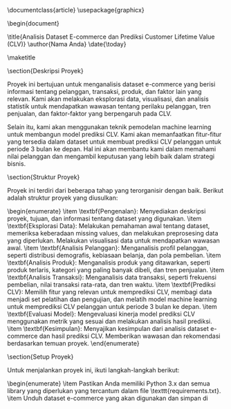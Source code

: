 \documentclass{article}
\usepackage{graphicx}

\begin{document}

\title{Analisis Dataset E-commerce dan Prediksi Customer Lifetime Value (CLV)}
\author{Nama Anda}
\date{\today}

\maketitle

\section{Deskripsi Proyek}

Proyek ini bertujuan untuk menganalisis dataset e-commerce yang berisi informasi tentang pelanggan, transaksi, produk, dan faktor lain yang relevan. Kami akan melakukan eksplorasi data, visualisasi, dan analisis statistik untuk mendapatkan wawasan tentang perilaku pelanggan, tren penjualan, dan faktor-faktor yang berpengaruh pada CLV.

Selain itu, kami akan menggunakan teknik pemodelan machine learning untuk membangun model prediksi CLV. Kami akan memanfaatkan fitur-fitur yang tersedia dalam dataset untuk membuat prediksi CLV pelanggan untuk periode 3 bulan ke depan. Hal ini akan membantu kami dalam memahami nilai pelanggan dan mengambil keputusan yang lebih baik dalam strategi bisnis.

\section{Struktur Proyek}

Proyek ini terdiri dari beberapa tahap yang terorganisir dengan baik. Berikut adalah struktur proyek yang diusulkan:

\begin{enumerate}
  \item \textbf{Pengenalan}: Menyediakan deskripsi proyek, tujuan, dan informasi tentang dataset yang digunakan.
  \item \textbf{Eksplorasi Data}: Melakukan pemahaman awal tentang dataset, memeriksa keberadaan missing values, dan melakukan preprosesing data yang diperlukan. Melakukan visualisasi data untuk mendapatkan wawasan awal.
  \item \textbf{Analisis Pelanggan}: Menganalisis profil pelanggan, seperti distribusi demografis, kebiasaan belanja, dan pola pembelian.
  \item \textbf{Analisis Produk}: Menganalisis produk yang ditawarkan, seperti produk terlaris, kategori yang paling banyak dibeli, dan tren penjualan.
  \item \textbf{Analisis Transaksi}: Menganalisis data transaksi, seperti frekuensi pembelian, nilai transaksi rata-rata, dan tren waktu.
  \item \textbf{Prediksi CLV}: Memilih fitur yang relevan untuk memprediksi CLV, membagi data menjadi set pelatihan dan pengujian, dan melatih model machine learning untuk memprediksi CLV pelanggan untuk periode 3 bulan ke depan.
  \item \textbf{Evaluasi Model}: Mengevaluasi kinerja model prediksi CLV menggunakan metrik yang sesuai dan melakukan analisis hasil prediksi.
  \item \textbf{Kesimpulan}: Menyajikan kesimpulan dari analisis dataset e-commerce dan hasil prediksi CLV. Memberikan wawasan dan rekomendasi berdasarkan temuan proyek.
\end{enumerate}

\section{Setup Proyek}

Untuk menjalankan proyek ini, ikuti langkah-langkah berikut:

\begin{enumerate}
  \item Pastikan Anda memiliki Python 3.x dan semua library yang diperlukan yang tercantum dalam file \texttt{requirements.txt}.
  \item Unduh dataset e-commerce yang akan digunakan dan simpan di
